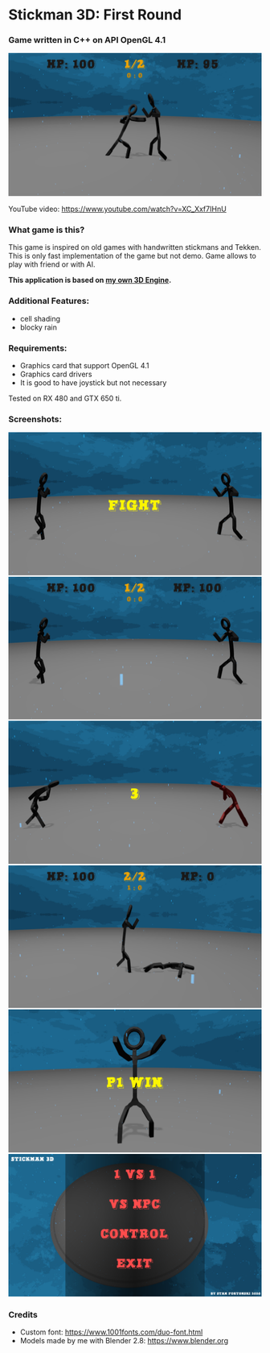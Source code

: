 # Stickman 3D: First Round
### Game written in C++ on API OpenGL 4.1

![Player 1 punched with right hand another player](ss/3.png)

YouTube video: https://www.youtube.com/watch?v=XC_Xxf7IHnU

### What game is this?
This game is inspired on old games with handwritten stickmans and Tekken. This is only fast implementation of the game but not demo. Game allows to play with friend or with AI.

**This application is based on [my own 3D Engine](https://github.com/stanfortonski/3D-Engine-OpenGL-4).**

### Additional Features:
- cell shading
- blocky rain

### Requirements:
- Graphics card that support OpenGL 4.1
- Graphics card drivers
- It is good to have joystick but not necessary

Tested on RX 480 and GTX 650 ti.


### Screenshots:
![StickMan 3D screenshot](ss/1.png)
![Start Fight](ss/2.png)
![StickMan Welcome](ss/4.png)
![Player 2 dead](ss/5.png)
![Player 1 win](ss/6.png)
![Main Menu Interface](ss/7.png)

### Credits
- Custom font: https://www.1001fonts.com/duo-font.html
- Models made by me with Blender 2.8: https://www.blender.org
